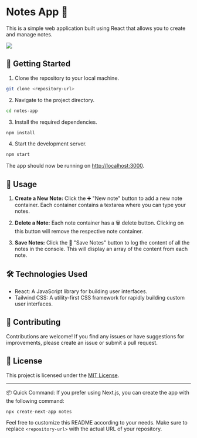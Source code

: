 # Notes App 📝

This is a simple web application built using React that allows you to create and manage notes.

<img src="https://i.postimg.cc/Hn8Z7tGc/Screenshot-2023-08-08-204846.png">

## 🚀 Getting Started

1. Clone the repository to your local machine.

```bash
git clone <repository-url>
```

2. Navigate to the project directory.

```bash
cd notes-app
```

3. Install the required dependencies.

```bash
npm install
```

4. Start the development server.

```bash
npm start
```

The app should now be running on [http://localhost:3000](http://localhost:3000).

## 📝 Usage

1. **Create a New Note:** Click the ➕ "New note" button to add a new note container. Each container contains a textarea where you can type your notes.

2. **Delete a Note:** Each note container has a 🗑️ delete button. Clicking on this button will remove the respective note container.

3. **Save Notes:** Click the 💾 "Save Notes" button to log the content of all the notes in the console. This will display an array of the content from each note.

## 🛠️ Technologies Used

- React: A JavaScript library for building user interfaces.
- Tailwind CSS: A utility-first CSS framework for rapidly building custom user interfaces.

## 🤝 Contributing

Contributions are welcome! If you find any issues or have suggestions for improvements, please create an issue or submit a pull request.

## 📄 License

This project is licensed under the [MIT License](LICENSE).

---

📦 Quick Command: If you prefer using Next.js, you can create the app with the following command:

```bash
npx create-next-app notes
```

Feel free to customize this README according to your needs. Make sure to replace `<repository-url>` with the actual URL of your repository.
